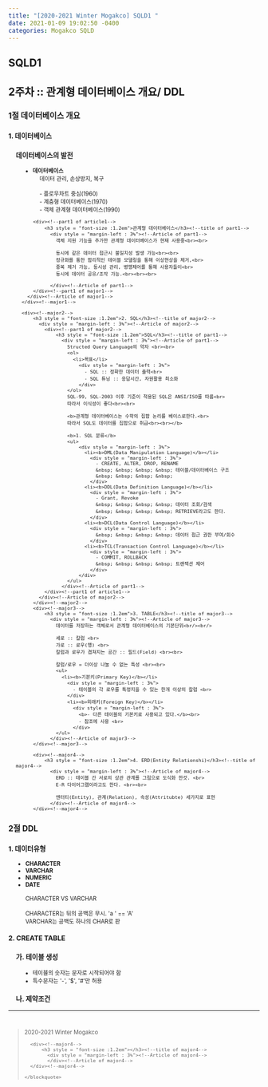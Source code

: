 ```yaml
---
title: "[2020-2021 Winter Mogakco] SQLD1 "
date: 2021-01-09 19:02:50 -0400
categories: Mogakco SQLD
---
```

## SQLD1

## 2주차 :: 관계형 데이터베이스 개요/ DDL

<div style = "font-size : 0.8em"><!--biggest-->
  <div><!--main1-->
    <h3 style = "font-size :1.4em">1절 데이터베이스 개요</h3><!--title of major1-->
  <div><!--major1-->
      <h3 style = "font-size :1.2em">1. 데이터베이스</h3><!--title of major1-->
        <div style = "margin-left : 3%"><!--Article of major1-->
          <div><!--part1 of major1-->
              <h3 style = "font-size :1.2em">데이터베이스의 발전</h3><!--title of part1-->
                <div style = "margin-left : 3%"><!--Article of part1-->
                  <ul>
                    <li><b>데이터베이스</b></li>
                      <div style = "margin-left : 3%"><!--li1-->
                        데이터 관리, 손상방지, 복구 <br/><br/>
                        - 플로우차트 중심(1960) <br/>
                        - 계층형 데이터베이스(1970)<br>
                        - 객체 관계형 데이터베이스(1990)<br>
                      </div><!--li1-->
                  </ul>
                </div><!--Article of part1-->
          </div><!--part1 of article1-->

          <div><!--part1 of article1-->
              <h3 style = "font-size :1.2em">관계형 데이터베이스</h3><!--title of part1-->
                <div style = "margin-left : 3%"><!--Article of part1-->
                  객체 지원 기능을 추가한 관계형 데이터베이스가 현재 사용중<br><br>

                  동시에 같은 데이터 접근시 불일치성 발생 가능<br><br>
                  정규화를 통한 합리적인 테이블 모델링을 통해 이상현상을 제거,<br>
                  중복 제거 가능, 동시성 관리, 병행제어를 통해 사용자들이<br>
                  동시에 데이터 공유/조작 가능.<br><br><br>

                </div><!--Article of part1-->
          </div><!--part1 of major1-->
        </div><!--Article of major1-->
      </div><!--major1-->

      <div><!--major2-->
          <h3 style = "font-size :1.2em">2. SQL</h3><!--title of major2-->
            <div style = "margin-left : 3%"><!--Article of major2-->
              <div><!--part1 of major2-->
                  <h3 style = "font-size :1.2em">SQL</h3><!--title of part1-->
                    <div style = "margin-left : 3%"><!--Article of part1-->
                      Structed Query Language의 약자 <br><br>
                      <ol>
                        <li>목표</li>
                          <div style = "margin-left : 3%">
                            - SQL :: 정확한 데이터 출력<br>
                            - SQL 튜닝 :: 응답시간, 자원활용 최소화
                          </div>
                      </ol>
                      SQL-99, SQL-2003 이후 기준이 적용된 SQL은 ANSI/ISO를 따름<br>
                      따라서 이식성이 좋다<br><br>

                      <b>관계형 데이터베이스는 수학의 집합 논리를 베이스로한다.<br>
                      따라서 SQL도 데이터를 집합으로 취급<br><br></b>

                      <b>1. SQL 분류</b>
                      <ul>
                          <div style = "margin-left : 3%">
                            <li><b>DML(Data Manipulation Language)</b></li>
                              <div style = "margin-left : 3%">
                                - CREATE, ALTER, DROP, RENAME
                                &nbsp; &nbsp; &nbsp; &nbsp; 테이블/데이터베이스 구조
                                &nbsp; &nbsp; &nbsp; &nbsp;
                              </div>
                            <li><b>DDL(Data Definition Language)</b></li>
                              <div style = "margin-left : 3%">
                                - Grant, Revoke
                                &nbsp; &nbsp; &nbsp; &nbsp; 데이터 조회/검색
                                &nbsp; &nbsp; &nbsp; &nbsp; RETRIEVE라고도 한다.
                              </div>
                            <li><b>DCL(Data Control Language)</b></li>
                              <div style = "margin-left : 3%">
                                &nbsp; &nbsp; &nbsp; &nbsp; 데이터 접근 권한 부여/회수
                              </div>
                            <li><b>TCL(Transaction Control Language)</b></li>
                              <div style = "margin-left : 3%">
                                - COMMIT, ROLLBACK
                                &nbsp; &nbsp; &nbsp; &nbsp; 트랜잭션 제어
                              </div>
                          </div>
                      </ul>
                    </div><!--Article of part1-->
              </div><!--part1 of article1-->
            </div><!--Article of major2-->
          </div><!--major2-->
          <div><!--major3-->
              <h3 style = "font-size :1.2em">3. TABLE</h3><!--title of major3-->
                <div style = "margin-left : 3%"><!--Article of major3-->
                  데이터를 저장하는 객체로서 관계형 데이터베이스의 기본단위<br/><br/>

                  세로 :: 칼럼 <br>
                  가로 :: 로우(행) <br>
                  칼럼과 로우가 겹쳐지는 공간 :: 필드(Field) <br><br>

                  칼럼/로우 = 더이상 나눌 수 없는 특성 <br><br>
                  <ul>
                    <li><b>기본키(Primary Key)</b></li>
                      <div style = "margin-left : 3%">
                        - 테이블의 각 로우를 특정지을 수 있는 한개 이상의 칼럼 <br>
                      </div>
                      <li><b>외래키(Foreign Key)</b></li>
                        <div style = "margin-left : 3%">
                          <b>- 다른 테이블의 기본키로 사용되고 있다.</b><br>
                          - 참조에 사용 <br>
                        </div>
                  </ul>
                </div><!--Article of major3-->
          </div><!--major3-->

          <div><!--major4-->
              <h3 style = "font-size :1.2em">4. ERD(Entity Relationshi)</h3><!--title of major4-->
                <div style = "margin-left : 3%"><!--Article of major4-->
                  ERD :: 테이블 간 서로의 상관 관계를 그림으로 도식화 한것. <br>
                  E-R 다이어그램이라고도 한다. <br><br>

                  엔터티(Entity), 관계(Relation), 속성(Attritubte) 세가지로 표현
                </div><!--Article of major4-->
          </div><!--major4-->
  </div><!--main1-->
  <div><!--main2-->
    <h3 style = "font-size :1.4em">2절 DDL</h3><!--title of major1-->
  <div><!--major1-->
      <h3 style = "font-size :1.2em">1. 데이터유형</h3><!--title of major1-->
        <div style = "margin-left : 3%"><!--Article of major1-->
          <ul>
            <li><b>CHARACTER</b></li>
            <li><b>VARCHAR</b></li>
            <li><b>NUMERIC</b></li>
            <li><b>DATE</b></li>
            <br>
            CHARACTER VS VARCHAR <br><br>
            CHARACTER는 뒤의 공백은 무시. 'a  ' == 'A' <br>
            VARCHAR는 공백도 하나의 CHAR로 판 <br>
          </ul>
          </div>
    </div><!--major1-->
    <div><!--major2-->
        <h3 style = "font-size :1.2em">2. CREATE TABLE</h3><!--title of major2-->
          <div style = "margin-left : 3%"><!--Article of major2-->
            <div><!--Part1 of major2-->
                <h3 style = "font-size :1.2em">가. 테이블 생성</h3><!--title of major4-->
                  <div style = "margin-left : 3%"><!--Article of major4-->
                    <ul>
                      <li>테이블의 숫자는 문자로 시작되어야 함</li>
                      <li>특수문자는 '-', '$', '#'만 허용</li>
                    </ul>
                  </div><!--Article of major4-->
            </div><!--Part1 of major2-->
            <div><!--major4-->
                <h3 style = "font-size :1.2em">나. 제약조건</h3><!--title of part2-->
                  <div style = "margin-left : 3%"><!--Article of part2-->
                  </div><!--Article of par2-->
            </div><!--Part2 of major2-->
          </div><!--Article of major2-->
    </div><!--major2-->
  </div><!--main2-->
  <hr>
  <br>
  <div><!--<blockquote-->
    <blockquote>
      2020-2021 Winter Mogakco<br/>

      <div><!--major4-->
          <h3 style = "font-size :1.2em"></h3><!--title of major4-->
            <div style = "margin-left : 3%"><!--Article of major4-->
            </div><!--Article of major4-->
      </div><!--major4-->

    </blockquote>
  </div><!--<blockquote-->
</div><!--biggest-->
